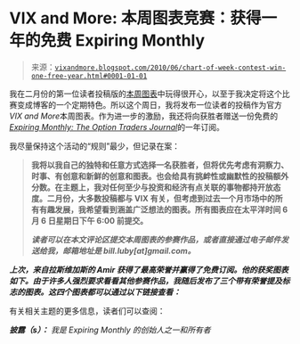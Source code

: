 <!--yml

category: 未分类

date: 2024-05-18 17:08:59

-->

# VIX and More: 本周图表竞赛：获得一年的免费 Expiring Monthly

> 来源：[`vixandmore.blogspot.com/2010/06/chart-of-week-contest-win-one-free-year.html#0001-01-01`](http://vixandmore.blogspot.com/2010/06/chart-of-week-contest-win-one-free-year.html#0001-01-01)

我在二月份的第一位读者投稿版的[本周图表](http://vixandmore.blogspot.com/search/label/chart%20of%20the%20week)中玩得很开心，以至于我决定将这个比赛变成博客的一个定期特色。所以这个周日，我将发布一位读者的投稿作为官方*VIX and More*本周图表。作为进一步的激励，我还将向获胜者赠送一份免费的[*Expiring Monthly: The Option Traders Journal*](http://www.expiringmonthly.com/)的一年订阅。

我尽量保持这个活动的“规则”最少，但记录在案：

> **我将以我自己的独特和任意方式选择一名获胜者，但将优先考虑有洞察力、时事、有创意和新鲜的创意和图表。也会给具有挑衅性或幽默性的投稿额外分数。在主题上，我对任何至少与投资和经济有点关联的事物都持开放态度。二月份，大多数投稿都与 VIX 有关，但考虑到过去一个月市场中的所有有趣发展，我希望看到涵盖广泛想法的图表。所有图表应在太平洋时间 6 月 6 日星期日下午 6:00 前提交。**
> 
> ***读者可以在本文评论区提交本周图表的参赛作品，或者直接通过电子邮件发送给我，邮箱地址是 bill.luby[at]gmail.com。***

***上次，来自拉斯维加斯的 Amir 获得了最高荣誉并赢得了免费订阅。他的获奖图表如下。由于许多人强烈要求看看其他参赛作品，我随后发布了三个带有荣誉提及标志的图表。这四个图表都可以通过以下链接查看：***

有关相关主题的更多信息，读者们可以查阅：

***披露（s）：*** *我是 Expiring Monthly 的创始人之一和所有者*
